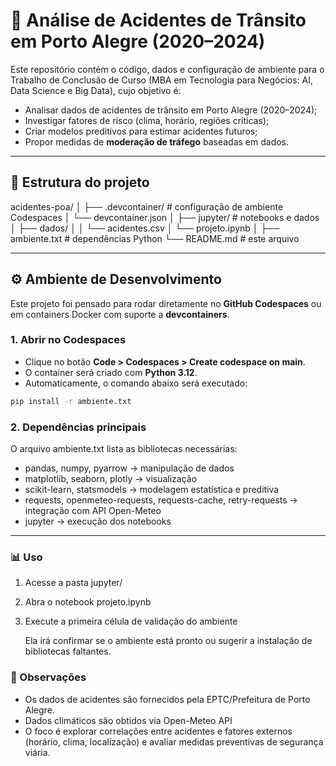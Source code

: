 # 🚦 Análise de Acidentes de Trânsito em Porto Alegre (2020–2024)

Este repositório contém o código, dados e configuração de ambiente para o 
Trabalho de Conclusão de Curso (MBA em Tecnologia para Negócios:
AI, Data Science e Big Data), cujo objetivo é:

- Analisar dados de acidentes de trânsito em Porto Alegre (2020–2024);
- Investigar fatores de risco (clima, horário, regiões críticas);
- Criar modelos preditivos para estimar acidentes futuros;
- Propor medidas de **moderação de tráfego** baseadas em dados.

---

## 📂 Estrutura do projeto
acidentes-poa/
│
├── .devcontainer/ # configuração de ambiente Codespaces
│ └── devcontainer.json
│
├── jupyter/ # notebooks e dados
│ ├── dados/
│ │ └── acidentes.csv
│ └── projeto.ipynb
│
├── ambiente.txt # dependências Python
└── README.md # este arquivo

---

## ⚙️ Ambiente de Desenvolvimento

Este projeto foi pensado para rodar diretamente no **GitHub Codespaces**
ou em containers Docker com suporte a **devcontainers**.

### 1. Abrir no Codespaces
- Clique no botão **Code > Codespaces > Create codespace on main**.  
- O container será criado com **Python 3.12**.  
- Automaticamente, o comando abaixo será executado:

```bash
pip install -r ambiente.txt
```

### 2. Dependências principais

O arquivo ambiente.txt lista as bibliotecas necessárias:
  - pandas, numpy, pyarrow → manipulação de dados
  - matplotlib, seaborn, plotly → visualização
  - scikit-learn, statsmodels → modelagem estatística e preditiva
  - requests, openmeteo-requests, requests-cache, retry-requests → integração com API Open-Meteo
  - jupyter → execução dos notebooks

---

### 📊 Uso

1. Acesse a pasta jupyter/
2. Abra o notebook projeto.ipynb
3. Execute a primeira célula de validação do ambiente

   Ela irá confirmar se o ambiente está pronto ou sugerir a instalação de bibliotecas faltantes.

### 📌 Observações
- Os dados de acidentes são fornecidos pela EPTC/Prefeitura de Porto Alegre.
- Dados climáticos são obtidos via Open-Meteo API
- O foco é explorar correlações entre acidentes e fatores externos (horário, clima, localização)
e avaliar medidas preventivas de segurança viária.
